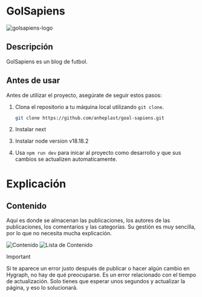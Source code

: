 # GolSapiens

![golsapiens-logo](https://github.com/anheplast/goal-sapiens/assets/50648505/1bc7f7ed-d85a-4b7c-9767-f48e76930301)

## Descripción

GolSapiens es un blog de futbol.


## Antes de usar

Antes de utilizar el proyecto, asegúrate de seguir estos pasos:

1. Clona el repositorio a tu máquina local utilizando `git clone`.

   ```bash
   git clone https://github.com/anheplast/goal-sapiens.git

2. Instalar next
3. Instalar node version v18.18.2
4. Usa `npm run dev` para inicar al proyecto como desarrollo y que sus cambios se actualizen automaticamente.

# Explicación
## Contenido

Aquí es donde se almacenan las publicaciones, los autores de las publicaciones, los comentarios y las categorías. Su gestión es muy sencilla, por lo que no necesita mucha explicación.

![Contenido](https://github.com/anheplast/goal-sapiens/assets/50648505/1d7411ea-e2c5-4e00-8fac-ffb46012240d) ![Lista de Contenido](https://github.com/anheplast/goal-sapiens/assets/50648505/6556e5af-1978-4269-8340-9ff4a3f0874e)



> [!IMPORTANT]  
> Si te aparece un error justo después de publicar o hacer algún cambio en Hygraph, no hay de qué preocuparse. Es un error relacionado con el tiempo de actualización. Solo tienes que esperar unos segundos y actualizar la página, y eso lo solucionará.


